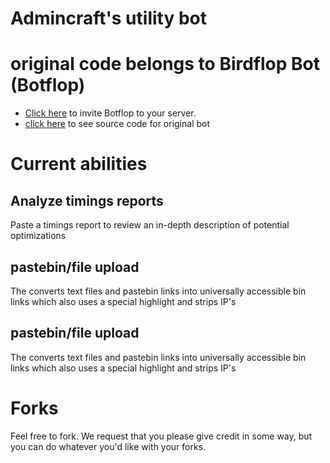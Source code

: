 # Admincraft's utility bot

# original code belongs to Birdflop Bot (Botflop)
- [Click here](https://discord.com/api/oauth2/authorize?client_id=787929894616825867&permissions=0&scope=bot) to invite Botflop to your server.
- [click here](https://github.com/Pemigrade/botflop) to see source code for original bot

# Current abilities
## Analyze timings reports
Paste a timings report to review an in-depth description of potential optimizations

## pastebin/file upload
The converts text files and pastebin links into universally accessible bin links which also uses a special highlight and strips IP's

## pastebin/file upload
The converts text files and pastebin links into universally accessible bin links which also uses a special highlight and strips IP's



# Forks
Feel free to fork. We request that you please give credit in some way, but you can do whatever you'd like with your forks.
